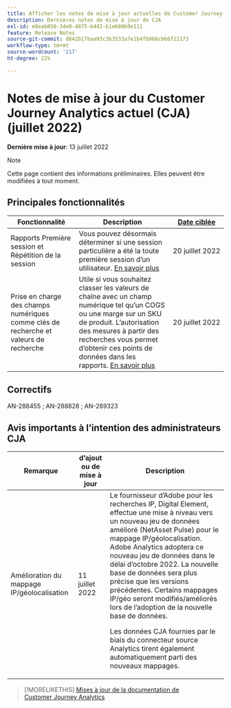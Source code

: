 ```yaml
---
title: Afficher les notes de mise à jour actuelles de Customer Journey Analytics
description: Dernières notes de mise à jour de CJA
exl-id: e8eab856-34e0-4875-b441-b1e680b9e111
feature: Release Notes
source-git-commit: d642b17baa93c3b3533a7e1b4fb966cb66f22173
workflow-type: tm+mt
source-wordcount: '217'
ht-degree: 22%

---
```


# Notes de mise à jour du Customer Journey Analytics actuel (CJA) (juillet 2022)

**Dernière mise à jour**: 13 juillet 2022

>[!NOTE]
>
>Cette page contient des informations préliminaires. Elles peuvent être modifiées à tout moment.

## Principales fonctionnalités

| Fonctionnalité | Description | [Date ciblée](/help/release-notes/releases.md) |
| ----------- | ---------- | ----- |
| Rapports Première session et Répétition de la session | Vous pouvez désormais déterminer si une session particulière a été la toute première session d’un utilisateur. [En savoir plus](https://experienceleague.adobe.com/docs/analytics-platform/using/cja-dataviews/data-views-usecases.html?lang=en#new-repeat) | 20 juillet 2022 |
| Prise en charge des champs numériques comme clés de recherche et valeurs de recherche | Utile si vous souhaitez classer les valeurs de chaîne avec un champ numérique tel qu’un COGS ou une marge sur un SKU de produit. L’autorisation des mesures à partir des recherches vous permet d’obtenir ces points de données dans les rapports. [En savoir plus](https://experienceleague.adobe.com/docs/analytics-platform/using/cja-connections/create-connection.html#numeric) | 20 juillet 2022 |

## Correctifs

AN-288455 ; AN-288828 ; AN-289323

## Avis importants à l’intention des administrateurs CJA

| Remarque | d’ajout ou de mise à jour | Description |
| --- | --- | --- |
| Amélioration du mappage IP/géolocalisation | 11 juillet 2022 | Le fournisseur d’Adobe pour les recherches IP, Digital Element, effectue une mise à niveau vers un nouveau jeu de données amélioré (NetAsset Pulse) pour le mappage IP/géolocalisation. Adobe Analytics adoptera ce nouveau jeu de données dans le délai d’octobre 2022. La nouvelle base de données sera plus précise que les versions précédentes. Certains mappages IP/géo seront modifiés/améliorés lors de l’adoption de la nouvelle base de données.<p> Les données CJA fournies par le biais du connecteur source Analytics tirent également automatiquement parti des nouveaux mappages. |

>[!MORELIKETHIS]
>[Mises à jour de la documentation de Customer Journey Analytics](/help/release-notes/doc-changes.md)
